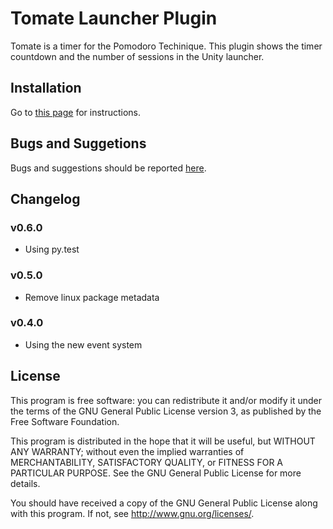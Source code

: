 Tomate Launcher Plugin
======================

Tomate is a timer for the Pomodoro Techinique.
This plugin shows the timer countdown and the number of sessions in the Unity launcher.

Installation
------------

Go to [this page](https://github.com/eliostvs/tomate-gtk) for instructions.

Bugs and Suggetions
-------------------

Bugs and suggestions should be reported [here](https://github.com/eliostvs/tomate-alarm-plugin/issues).

Changelog
---------

### v0.6.0

- Using py.test

### v0.5.0

- Remove linux package metadata

### v0.4.0

- Using the new event system

License
-------

This program is free software: you can redistribute it and/or modify it
under the terms of the GNU General Public License version 3, as published
by the Free Software Foundation.

This program is distributed in the hope that it will be useful, but
WITHOUT ANY WARRANTY; without even the implied warranties of
MERCHANTABILITY, SATISFACTORY QUALITY, or FITNESS FOR A PARTICULAR
PURPOSE.  See the GNU General Public License for more details.

You should have received a copy of the GNU General Public License along
with this program.  If not, see <http://www.gnu.org/licenses/>.
